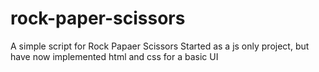 # rock-paper-scissors
A simple script for Rock Papaer Scissors
Started as a js only project, but have now implemented html and css for a basic UI
